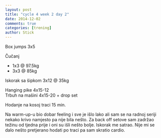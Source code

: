 ```yaml
---
layout: post
title: "cycle 4 week 2 day 2"
date: 2014-12-02
comments: true
categories: [trening]
author: Stick
---
```


Box jumps 3x5  

Čučanj  
- 1x3 @ 97.5kg  
- 3x3 @ 85kg  

Iskorak sa šipkom 3x12 @ 35kg  

Hanging pike 4x15-12  
Trbuh na mašini 4x15-20 + drop set  

Hodanje na kosoj traci 15 min.  

Na warm-up-u bio dobar feeling i sve je išlo lako ali sam se na radnoj seriji nekako krivo namjesto pa nije bila nešto. Za back off setove sam zadržao težinu od tjedna prije i oni su išli nešto bolje. Iskorak me satrao. Nije mi se dalo nešto pretjerano hodati po traci pa sam skratio cardio.
